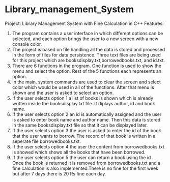 # Library_management_System
Project: Library Management System with Fine Calculation in C++
Features:
1) The program contains a user interface in which different options can be selected, and each option brings the user to a new screen with a new console color.
2) The project is based on file handling all the data is stored and processed in the form of files for data persistence. Three text files are being used for this project which are booksdisplay.txt,borrowedbooks.txt, and id.txt.
3) There are 6 functions in the program. One function is used to show the menu and select the option. Rest of the 5 functions each represents an option.
4) In the main, system commands are used to clear the screen and select color which would be used in all of the functions. After that menu is shown and the user is asked to select an option.
5) If the user selects option 1 a list of books is shown which is already written inside the booksdisplay.txt file. It diplays author, id and book name.
6) If the user selects option 2 an id is automatically assigned and the user is asked to enter book name and author name. Then this data is stored in the same booksdisplay.txt file so that it can be displayed later.
7) If the user selects option 3 the user is asked to enter the id of the book that the user wants to borrow. The record of that book is written in a seperate file borrowedbooks.txt.
8) If the user selects option 4  the user the content from borrowedbooks.txt is showed which shows all the books that have been borrowed.
9) If the user selects option 5 the user can return a book using the id . Once the book is returned it is removed from borrowedbooks.txt and a fine calculation is also implemented.There is no fine for the first week but after 7 days there is 20 Rs fine each day.
